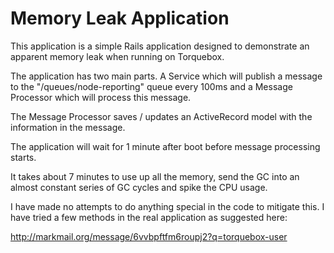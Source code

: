 # Memory Leak Application

This application is a simple Rails application designed to demonstrate
an apparent memory leak when running on Torquebox.

The application has two main parts. A Service which will publish 
a message to the "/queues/node-reporting" queue every 100ms and a 
Message Processor which will process this message.

The Message Processor saves / updates an ActiveRecord model with the
information in the message.

The application will wait for 1 minute after boot before message
processing starts. 

It takes about 7 minutes to use up all the memory, send the GC into 
an almost constant series of GC cycles and spike the CPU usage.

I have made no attempts to do anything special in the code to mitigate
this. I have tried a few methods in the real application as suggested
here:

http://markmail.org/message/6vvbpftfm6roupj2?q=torquebox-user


